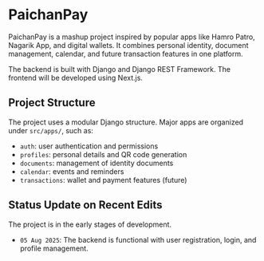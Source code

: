 # PaichanPay

PaichanPay is a mashup project inspired by popular apps like Hamro Patro, Nagarik App, and digital wallets. It combines personal identity, document management, calendar, and future transaction features in one platform.

The backend is built with Django and Django REST Framework. The frontend will be developed using Next.js.

## Project Structure

The project uses a modular Django structure. Major apps are organized under `src/apps/`, such as:

- `auth`: user authentication and permissions
- `profiles`: personal details and QR code generation
- `documents`: management of identity documents
- `calendar`: events and reminders
- `transactions`: wallet and payment features (future)

## Status Update on Recent Edits

The project is in the early stages of development.
- `05 Aug 2025`: The backend is functional with user registration, login, and profile management.
